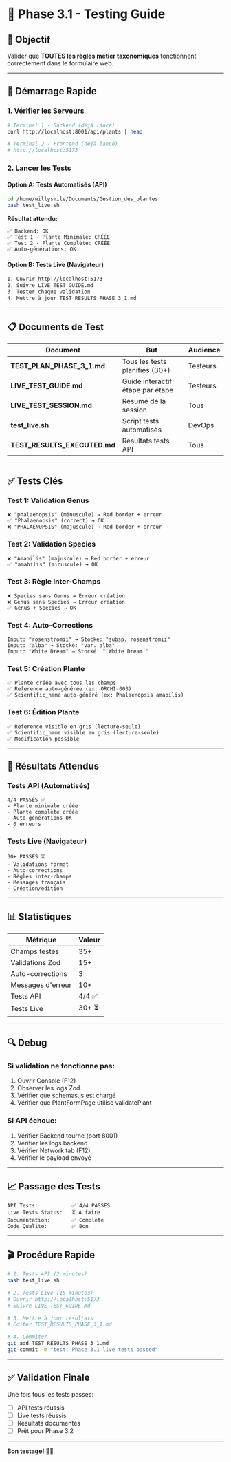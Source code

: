# 🌱 Phase 3.1 - Testing Guide

## 🎯 Objectif

Valider que **TOUTES les règles métier taxonomiques** fonctionnent correctement dans le formulaire web.

---

## 🚀 Démarrage Rapide

### 1. Vérifier les Serveurs
```bash
# Terminal 1 - Backend (déjà lancé)
curl http://localhost:8001/api/plants | head

# Terminal 2 - Frontend (déjà lancé)
# http://localhost:5173
```

### 2. Lancer les Tests

#### Option A: Tests Automatisés (API)
```bash
cd /home/willysmile/Documents/Gestion_des_plantes
bash test_live.sh
```

**Résultat attendu:**
```
✅ Backend: OK
✅ Test 1 - Plante Minimale: CRÉÉE
✅ Test 2 - Plante Complète: CRÉÉE
✅ Auto-générations: OK
```

#### Option B: Tests Live (Navigateur)
```bash
1. Ouvrir http://localhost:5173
2. Suivre LIVE_TEST_GUIDE.md
3. Tester chaque validation
4. Mettre à jour TEST_RESULTS_PHASE_3_1.md
```

---

## 📋 Documents de Test

| Document | But | Audience |
|----------|-----|----------|
| **TEST_PLAN_PHASE_3_1.md** | Tous les tests planifiés (30+) | Testeurs |
| **LIVE_TEST_GUIDE.md** | Guide interactif étape par étape | Testeurs |
| **LIVE_TEST_SESSION.md** | Résumé de la session | Tous |
| **test_live.sh** | Script tests automatisés | DevOps |
| **TEST_RESULTS_EXECUTED.md** | Résultats tests API | Tous |

---

## ✅ Tests Clés

### Test 1: Validation Genus
```
❌ "phalaenopsis" (minuscule) → Red border + erreur
✅ "Phalaenopsis" (correct) → OK
❌ "PHALAENOPSIS" (majuscule) → Red border + erreur
```

### Test 2: Validation Species
```
❌ "Amabilis" (majuscule) → Red border + erreur
✅ "amabilis" (minuscule) → OK
```

### Test 3: Règle Inter-Champs
```
❌ Species sans Genus → Erreur création
❌ Genus sans Species → Erreur création
✅ Genus + Species → OK
```

### Test 4: Auto-Corrections
```
Input: "rosenstromii" → Stocké: "subsp. rosenstromii"
Input: "alba" → Stocké: "var. alba"
Input: "White Dream" → Stocké: "'White Dream'"
```

### Test 5: Création Plante
```
✅ Plante créée avec tous les champs
✅ Reference auto-générée (ex: ORCHI-003)
✅ Scientific_name auto-généré (ex: Phalaenopsis amabilis)
```

### Test 6: Édition Plante
```
✅ Reference visible en gris (lecture-seule)
✅ Scientific_name visible en gris (lecture-seule)
✅ Modification possible
```

---

## 🧪 Résultats Attendus

### Tests API (Automatisés)
```
4/4 PASSÉS ✅
- Plante minimale créée
- Plante complète créée
- Auto-générations OK
- 0 erreurs
```

### Tests Live (Navigateur)
```
30+ PASSÉS ⏳
- Validations format
- Auto-corrections
- Règles inter-champs
- Messages français
- Création/édition
```

---

## 📊 Statistiques

| Métrique | Valeur |
|----------|--------|
| Champs testés | 35+ |
| Validations Zod | 15+ |
| Auto-corrections | 3 |
| Messages d'erreur | 10+ |
| Tests API | 4/4 ✅ |
| Tests Live | 30+ ⏳ |

---

## 🔍 Debug

### Si validation ne fonctionne pas:
1. Ouvrir Console (F12)
2. Observer les logs Zod
3. Vérifier que schemas.js est chargé
4. Vérifier que PlantFormPage utilise validatePlant

### Si API échoue:
1. Vérifier Backend tourne (port 8001)
2. Vérifier les logs backend
3. Vérifier Network tab (F12)
4. Vérifier le payload envoyé

---

## 📈 Passage des Tests

```
API Tests:           ✅ 4/4 PASSÉS
Live Tests Status:   ⏳ À faire
Documentation:       ✅ Complète
Code Qualité:        ✅ Bon
```

---

## 🎬 Procédure Rapide

```bash
# 1. Tests API (2 minutes)
bash test_live.sh

# 2. Tests Live (15 minutes)
# Ouvrir http://localhost:5173
# Suivre LIVE_TEST_GUIDE.md

# 3. Mettre à jour résultats
# Éditer TEST_RESULTS_PHASE_3_1.md

# 4. Commiter
git add TEST_RESULTS_PHASE_3_1.md
git commit -m "test: Phase 3.1 live tests passed"
```

---

## ✅ Validation Finale

Une fois tous les tests passés:
- [ ] API tests réussis
- [ ] Live tests réussis
- [ ] Résultats documentés
- [ ] Prêt pour Phase 3.2

---

**Bon testage! 🌱✅**


